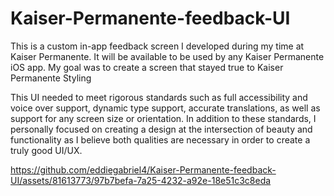 # Kaiser-Permanente-feedback-UI

This is a custom in-app feedback screen I developed during my time at Kaiser Permanente. It will be available to be used by any Kaiser Permanente iOS app. My goal was to create a screen that stayed true to Kaiser Permanente Styling

This UI needed to meet rigorous standards such as full accessibility and voice over support, dynamic type support, accurate translations, as well as support for any screen size or orientation. In addition to these standards, I personally focused on creating a design at the intersection of beauty and functionality as I believe both qualities are necessary in order to create a truly good UI/UX.





https://github.com/eddiegabriel4/Kaiser-Permanente-feedback-UI/assets/81613773/97b7befa-7a25-4232-a92e-18e51c3c8eda

